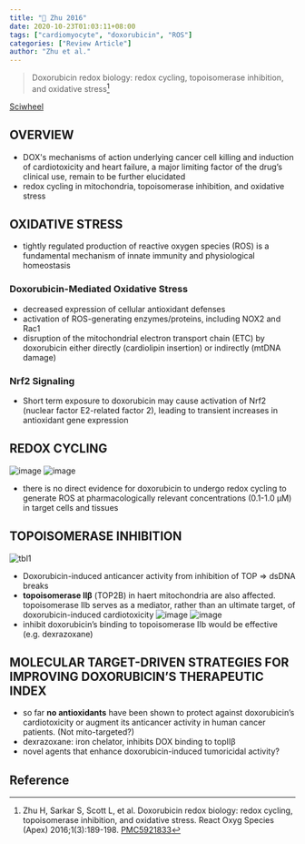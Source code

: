 ```yaml
---
title: "📒 Zhu 2016"
date: 2020-10-23T01:03:11+08:00
tags: ["cardiomyocyte", "doxorubicin", "ROS"]
categories: ["Review Article"]
author: "Zhu et al."
---
```


> Doxorubicin redox biology: redox cycling, topoisomerase inhibition, and oxidative stress[^Zhu2016]

[Sciwheel](https://sciwheel.com/work/#/items/5848395)

<!--more-->

## OVERVIEW
* DOX's mechanisms of action underlying cancer cell killing and induction of cardiotoxicity and heart failure, a major limiting factor of the drug’s clinical use, remain to be further elucidated
* redox cycling in mitochondria, topoisomerase inhibition, and oxidative stress

## OXIDATIVE STRESS
* tightly regulated production of reactive oxygen species (ROS) is a fundamental mechanism of innate immunity and physiological homeostasis

### Doxorubicin-Mediated Oxidative Stress
* decreased expression of cellular antioxidant defenses
* activation of ROS-generating enzymes/proteins, including NOX2 and Rac1
* disruption of the mitochondrial electron transport chain (ETC) by doxorubicin either directly (cardiolipin insertion) or indirectly (mtDNA damage)

### Nrf2 Signaling
* Short term exposure to doxorubicin may cause activation of Nrf2 (nuclear factor E2-related factor 2), leading to transient increases in antioxidant gene expression

## REDOX CYCLING
![image](https://user-images.githubusercontent.com/40054455/96907373-bc9a1d80-14cd-11eb-9354-69b98f2e8463.png)
![image](https://user-images.githubusercontent.com/40054455/96907388-c02da480-14cd-11eb-8cbb-3558dd380921.png)
* there is no direct evidence for doxorubicin to undergo redox cycling to generate ROS at pharmacologically relevant concentrations (0.1-1.0 μM) in target cells and tissues

## TOPOISOMERASE INHIBITION
![tbl1](https://user-images.githubusercontent.com/40054455/86727443-07e30a00-c05e-11ea-82cb-07a45603ca06.png)
* Doxorubicin-induced anticancer activity from inhibition of TOP => dsDNA breaks
* **topoisomerase IIβ** (TOP2B) in haert mitochondria are also affected. topoisomerase IIb serves as a mediator, rather than an ultimate target, of doxorubicin-induced cardiotoxicity
![image](https://user-images.githubusercontent.com/40054455/96907429-c9b70c80-14cd-11eb-8b5c-8db641bfa69d.png)
![image](https://user-images.githubusercontent.com/40054455/96907422-c754b280-14cd-11eb-8f4e-4e8a344f4530.png)
* inhibit doxorubicin’s binding to topoisomerase IIb would be effective (e.g. dexrazoxane)

## MOLECULAR TARGET-DRIVEN STRATEGIES FOR IMPROVING DOXORUBICIN’S THERAPEUTIC INDEX
* so far **no antioxidants** have been shown to protect against doxorubicin’s cardiotoxicity or augment its anticancer activity in human cancer patients. (Not mito-targeted?)
* dexrazoxane: iron chelator, inhibits DOX binding to topIIβ
* novel agents that enhance doxorubicin-induced tumoricidal activity?

## Reference
[^Zhu2016]: Zhu H, Sarkar S, Scott L, et al. Doxorubicin redox biology: redox cycling, topoisomerase inhibition, and oxidative stress. React Oxyg Species (Apex) 2016;1(3):189-198. [PMC5921833](http://www.ncbi.nlm.nih.gov/pmc/articles/PMC5921833)
